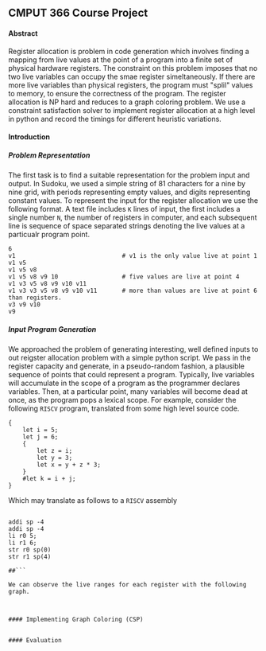 ## CMPUT 366 Course Project

#### Abstract

Register allocation is problem in code generation which involves finding a mapping from live values at the point of a program into a finite set of physical hardware registers. The constraint on this problem imposes that no two live variables can occupy the smae register simeltaneously. If there are more live variables than physical registers, the program must "splil" values to memory, to ensure the correctness of the program. The register allocation is NP hard and reduces to a graph coloring problem. We use a constraint satisfaction solver to implement register allocation at a high level in python and record the timings for different heuristic variations.

#### Introduction

##### Problem Representation
The first task is to find a suitable representation for the problem input and output. In Sudoku, we used a simple string of 81 characters for a nine by nine grid, with periods representing empty values, and digits representing constant values. To represent the input for the register allocation we use the following format. A text file includes `K` lines of input, the first includes a single number `N`, the number of registers in computer, and each subsequent line is sequence of space separated strings denoting the live values at a particualr program point. 


```
6
v1                              # v1 is the only value live at point 1
v1 v5
v1 v5 v8
v1 v5 v8 v9 10                  # five values are live at point 4 
v1 v3 v5 v8 v9 v10 v11           
v1 v3 v3 v5 v8 v9 v10 v11       # more than values are live at point 6 than registers.
v3 v9 v10
v9
```

##### Input Program Generation
We approached the problem of generating interesting, well defined inputs to out reigster allocation problem with a simple python script. We pass in the register capacity and generate, in a pseudo-random fashion, a plausible sequence of points that could represent a program. Typically, live variables will accumulate in the scope of a program as the programmer declares variables. Then, at a particular point, many variables will become dead at once, as the program pops a lexical scope. For example, consider the following `RISCV` program, translated from some high level source code.

```
{
    let i = 5;
    let j = 6;
    {
        let z = i;
        let y = 3;
        let x = y + z * 3;
    }
    #let k = i + j; 
}
```

Which may translate as follows to a `RISCV` assembly

```

addi sp -4
addi sp -4
li r0 5;
li r1 6;
str r0 sp(0)
str r1 sp(4)

##```

We can observe the live ranges for each register with the following graph.

```

```

    
#### Implementing Graph Coloring (CSP)


#### Evaluation

